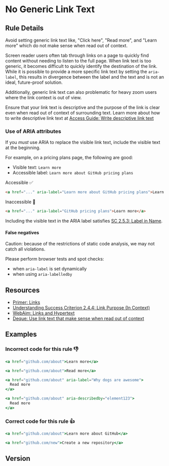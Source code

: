 # No Generic Link Text

## Rule Details

Avoid setting generic link text like, "Click here", "Read more", and "Learn more" which do not make sense when read out of context.

Screen reader users often tab through links on a page to quickly find content without needing to listen to the full page. When link text is too generic, it becomes difficult to quickly identify the destination of the link. While it is possible to provide a more specific link text by setting the `aria-label`, this results in divergence between the label and the text and is not an ideal, future-proof solution.

Additionally, generic link text can also problematic for heavy zoom users where the link context is out of view.

Ensure that your link text is descriptive and the purpose of the link is clear even when read out of context of surrounding text.
Learn more about how to write descriptive link text at [Access Guide: Write descriptive link text](https://www.accessguide.io/guide/descriptive-link-text)

### Use of ARIA attributes

If you _must_ use ARIA to replace the visible link text, include the visible text at the beginning.

For example, on a pricing plans page, the following are good:

- Visible text: `Learn more`
- Accessible label: `Learn more about GitHub pricing plans`

Accessible ✅

```html
<a href="..." aria-label="Learn more about GitHub pricing plans">Learn more</a>
```

Inaccessible 🚫

```html
<a href="..." aria-label="GitHub pricing plans">Learn more</a>
```

Including the visible text in the ARIA label satisfies [SC 2.5.3: Label in Name](https://www.w3.org/WAI/WCAG21/Understanding/label-in-name.html).

#### False negatives

Caution: because of the restrictions of static code analysis, we may not catch all violations.

Please perform browser tests and spot checks:

- when `aria-label` is set dynamically
- when using `aria-labelledby`

## Resources

- [Primer: Links](https://primer.style/design/accessibility/links)
- [Understanding Success Criterion 2.4.4: Link Purpose (In Context)](https://www.w3.org/WAI/WCAG21/Understanding/link-purpose-in-context.html)
- [WebAim: Links and Hypertext](https://webaim.org/techniques/hypertext/)
- [Deque: Use link text that make sense when read out of context](https://dequeuniversity.com/tips/link-text)

## Examples

### **Incorrect** code for this rule 👎

```jsx
<a href="github.com/about">Learn more</a>
```

```jsx
<a href="github.com/about">Read more</a>
```

```jsx
<a href="github.com/about" aria-label="Why dogs are awesome">
  Read more
</a>
```

```jsx
<a href="github.com/about" aria-describedby="element123">
  Read more
</a>
```

### **Correct** code for this rule 👍

```jsx
<a href="github.com/about">Learn more about GitHub</a>
```

```jsx
<a href="github.com/new">Create a new repository</a>
```

## Version
